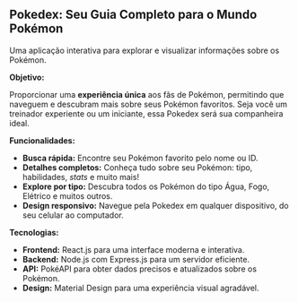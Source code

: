 ## Pokedex: Seu Guia Completo para o Mundo Pokémon

Uma aplicação interativa para explorar e visualizar informações sobre os Pokémon.

**Objetivo:**

Proporcionar uma **experiência única** aos fãs de Pokémon, permitindo que naveguem e descubram mais sobre seus Pokémon favoritos. Seja você um treinador experiente ou um iniciante, essa Pokedex será sua companheira ideal.

**Funcionalidades:**

* **Busca rápida:** Encontre seu Pokémon favorito pelo nome ou ID.
* **Detalhes completos:** Conheça tudo sobre seu Pokémon: tipo, habilidades, *stats* e muito mais!
* **Explore por tipo:** Descubra todos os Pokémon do tipo Água, Fogo, Elétrico e muitos outros.
* **Design responsivo:** Navegue pela Pokedex em qualquer dispositivo, do seu celular ao computador.

**Tecnologias:**
* **Frontend:** React.js para uma interface moderna e interativa.
* **Backend:** Node.js com Express.js para um servidor eficiente.
* **API:** PokéAPI para obter dados precisos e atualizados sobre os Pokémon.
* **Design:** Material Design para uma experiência visual agradável.

